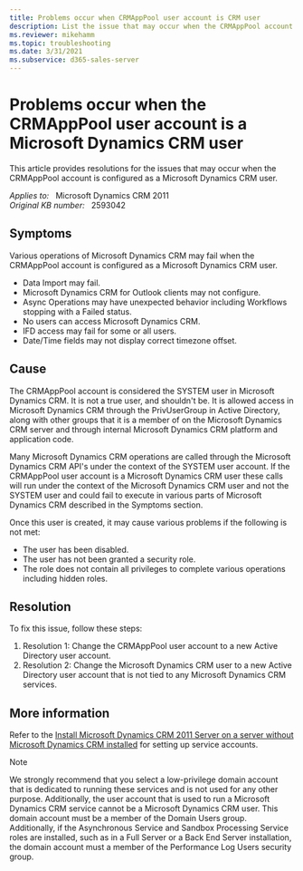 ```yaml
---
title: Problems occur when CRMAppPool user account is CRM user
description: List the issue that may occur when the CRMAppPool account is configured as a Microsoft Dynamics CRM user. Provides resolutions.
ms.reviewer: mikehamm
ms.topic: troubleshooting
ms.date: 3/31/2021
ms.subservice: d365-sales-server
---
```

# Problems occur when the CRMAppPool user account is a Microsoft Dynamics CRM user

This article provides resolutions for the issues that may occur when the CRMAppPool account is configured as a Microsoft Dynamics CRM user.

_Applies to:_ &nbsp; Microsoft Dynamics CRM 2011  
_Original KB number:_ &nbsp; 2593042

## Symptoms

Various operations of Microsoft Dynamics CRM may fail when the CRMAppPool account is configured as a Microsoft Dynamics CRM user.

- Data Import may fail.
- Microsoft Dynamics CRM for Outlook clients may not configure.
- Async Operations may have unexpected behavior including Workflows stopping with a Failed status.
- No users can access Microsoft Dynamics CRM.
- IFD access may fail for some or all users.
- Date/Time fields may not display correct timezone offset.

## Cause

The CRMAppPool account is considered the SYSTEM user in Microsoft Dynamics CRM. It is not a true user, and shouldn't be. It is allowed access in Microsoft Dynamics CRM through the PrivUserGroup in Active Directory, along with other groups that it is a member of on the Microsoft Dynamics CRM server and through internal Microsoft Dynamics CRM platform and application code.

Many Microsoft Dynamics CRM operations are called through the Microsoft Dynamics CRM API's under the context of the SYSTEM user account. If the CRMAppPool user account is a Microsoft Dynamics CRM user these calls will run under the context of the Microsoft Dynamics CRM user and not the SYSTEM user and could fail to execute in various parts of Microsoft Dynamics CRM described in the Symptoms section.

Once this user is created, it may cause various problems if the following is not met:

- The user has been disabled.
- The user has not been granted a security role.
- The role does not contain all privileges to complete various operations including hidden roles.

## Resolution

To fix this issue, follow these steps:

1. Resolution 1: Change the CRMAppPool user account to a new Active Directory user account.
2. Resolution 2: Change the Microsoft Dynamics CRM user to a new Active Directory user account that is not tied to any Microsoft Dynamics CRM services.

## More information

Refer to the [Install Microsoft Dynamics CRM 2011 Server on a server without Microsoft Dynamics CRM installed](/previous-versions/hh367322(v=msdn.10)) for setting up service accounts.

> [!NOTE]
> We strongly recommend that you select a low-privilege domain account that is dedicated to running these services and is not used for any other purpose. Additionally, the user account that is used to run a Microsoft Dynamics CRM service cannot be a Microsoft Dynamics CRM user. This domain account must be a member of the Domain Users group. Additionally, if the Asynchronous Service and Sandbox Processing Service roles are installed, such as in a Full Server or a Back End Server installation, the domain account must a member of the Performance Log Users security group.
